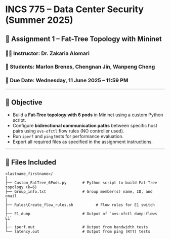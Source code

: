 # INCS 775 – Data Center Security (Summer 2025)

## 🧪 Assignment 1 – Fat-Tree Topology with Mininet

### 👨‍🏫 Instructor: Dr. Zakaria Alomari  
### 👤 Students: Marlon Brenes, Chengnan Jin, Wanpeng Cheng  
### 📅 Due Date: Wednesday, 11 June 2025 – 11:59 PM  

---

## 📘 Objective

- Build a **Fat-Tree topology with 6 pods** in Mininet using a custom Python script.
- Configure **bidirectional communication paths** between specific host pairs using `ovs-ofctl` flow rules (NO controller used).
- Run `iperf` and `ping` tests for performance evaluation.
- Export all required files as specified in the assignment instructions.

---

## 📁 Files Included

```plaintext
<lastname_firstname>/
│
├── Custom_FatTree_6Pods.py       # Python script to build Fat-Tree topology (k=6)
├── Group_info.txt                # Group member(s) name, ID, and email
│
├── Rules\Create_flow_rules.sh          # Flow rules for E1 switch
│
├── E1_dump                       # Output of `ovs-ofctl dump-flows E1`
│
├── iperf.out                     # Output from bandwidth tests
└── latency.out                   # Output from ping (RTT) tests
